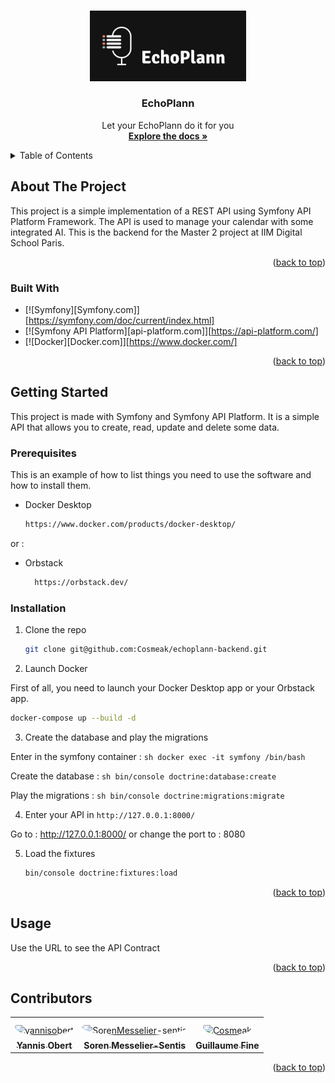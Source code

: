 
<a id="readme-top"></a>

<!-- PROJECT SHIELDS NEED TO BE ADDED AFTERWARD
[![Contributors][contributors-shield]][contributors-url]
[![Forks][forks-shield]][forks-url]
[![Stargazers][stars-shield]][stars-url]
[![Issues][issues-shield]][issues-url]
[![MIT License][license-shield]][license-url]
[![LinkedIn][linkedin-shield]][linkedin-url]
-- >

<!-- PROJECT LOGO -->
<br />
<div align="center">
  <a href="https://github.com/Cosmeak/echoplann-backend">
    <img src="public/assets/echoplann-logo.png" alt="Logo" width="250">
  </a>

<h3 align="center">EchoPlann</h3>

  <p align="center">
    Let your EchoPlann do it for you
    <br />
    <a href="https://github.com/github_username/repo_name"><strong>Explore the docs »</strong></a>
    <br />
  </p>
</div>



<!-- TABLE OF CONTENTS -->
<details>
  <summary>Table of Contents</summary>
  <ol>
    <li>
      <a href="#about-the-project">About The Project</a>
      <ul>
        <li><a href="#built-with">Built With</a></li>
      </ul>
    </li>
    <li>
      <a href="#getting-started">Getting Started</a>
      <ul>
        <li><a href="#prerequisites">Prerequisites</a></li>
        <li><a href="#installation">Installation</a></li>
      </ul>
    </li>
    <li><a href="#usage">Usage</a></li>
    <li><a href="#contributors">Contributors</a></li>
  </ol>
</details>



<!-- ABOUT THE PROJECT -->
## About The Project

This project is a simple implementation of a REST API using Symfony API Platform Framework. The API is used to manage your calendar with some integrated AI.
This is the backend for the Master 2 project at IIM Digital School Paris.

<p align="right">(<a href="#readme-top">back to top</a>)</p>



### Built With

* [![Symfony][Symfony.com]][https://symfony.com/doc/current/index.html]
* [![Symfony API Platform][api-platform.com]][https://api-platform.com/]
* [![Docker][Docker.com]][https://www.docker.com/]

<p align="right">(<a href="#readme-top">back to top</a>)</p>



<!-- GETTING STARTED -->
## Getting Started

This project is made with Symfony and Symfony API Platform. It is a simple API that allows you to create, read, update and delete some data.

### Prerequisites

This is an example of how to list things you need to use the software and how to install them.
* Docker Desktop
  ```sh
  https://www.docker.com/products/docker-desktop/
  ```

or :

* Orbstack
  ```sh
    https://orbstack.dev/
  ```

### Installation

1. Clone the repo

   ```sh
   git clone git@github.com:Cosmeak/echoplann-backend.git
   ```

2. Launch Docker

First of all, you need to launch your Docker Desktop app or your Orbstack app.
   ```sh
   docker-compose up --build -d
   ```

3. Create the database and play the migrations

Enter in the symfony container :
    ```sh
    docker exec -it symfony /bin/bash
    ```

Create the database :
    ```sh
    bin/console doctrine:database:create
    ```

Play the migrations :
    ```sh
    bin/console doctrine:migrations:migrate
    ```

4. Enter your API in `http://127.0.0.1:8000/`

Go to : http://127.0.0.1:8000/
or change the port to : 8080

5. Load the fixtures

    ```sh
    bin/console doctrine:fixtures:load
    ```

<p align="right">(<a href="#readme-top">back to top</a>)</p>



<!-- USAGE EXAMPLES -->
## Usage

Use the URL to see the API Contract

<p align="right">(<a href="#readme-top">back to top</a>)</p>



<!-- CONTRIBUTORS -->
## Contributors

<table>
<tr>
    <td align="center" style="word-wrap: break-word; width: 150.0; height: 150.0">
        <a href="https://github.com/yannisobert">
            <img src="https://avatars.githubusercontent.com/u/90550556?v=4" width="100;"  style="border-radius:50%;align-items:center;justify-content:center;overflow:hidden;padding-top:10px" alt="yannisobert"/>
            <br />
            <sub style="font-size:14px"><b>Yannis Obert</b></sub>
        </a>
    </td>
    <td align="center" style="word-wrap: break-word; width: 150.0; height: 150.0">
        <a href="https://github.com/SorenMesselier-Sentis">
            <img src="https://avatars.githubusercontent.com/u/85359197?v=4" width="100;"  style="border-radius:50%;align-items:center;justify-content:center;overflow:hidden;padding-top:10px" alt="SorenMesselier-sentis"/>
            <br />
            <sub style="font-size:14px"><b>Soren Messelier-Sentis</b></sub>
        </a>
    </td>
    <td align="center" style="word-wrap: break-word; width: 150.0; height: 150.0">
        <a href="https://github.com/Cosmeak">
            <img src="https://avatars.githubusercontent.com/u/90453342?v=4" width="100;"  style="border-radius:50%;align-items:center;justify-content:center;overflow:hidden;padding-top:10px" alt="Cosmeak"/>
            <br />
            <sub style="font-size:14px"><b>Guillaume Fine</b></sub>
        </a>
    </td>
</tr>
</table>

<p align="right">(<a href="#readme-top">back to top</a>)</p>
